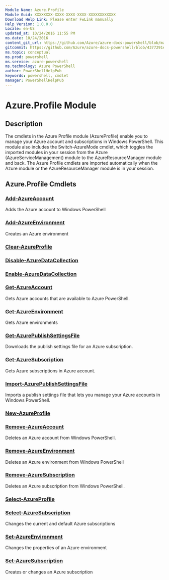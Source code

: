 ```yaml
---
Module Name: Azure.Profile
Module Guid: XXXXXXXX-XXXX-XXXX-XXXX-XXXXXXXXXXXX
Download Help Link: Please enter FwLink manually
Help Version: 1.0.0.0
Locale: en-US
updated_at: 10/24/2016 11:55 PM
ms.date: 10/24/2016
content_git_url: https://github.com/Azure/azure-docs-powershell/blob/master/azureps-cmdlets-docs/ServiceManagement/Azure.Profile/v1.6.1/Azure.Profile.md
gitcommit: https://github.com/Azure/azure-docs-powershell/blob/4377291ee360e58e2c1c5d644155daf6a0279055/azureps-cmdlets-docs/ServiceManagement/Azure.Profile/v1.6.1/Azure.Profile.md
ms.topic: conceptual
ms.prod: powershell
ms.service: azure-powershell
ms.technology: Azure PowerShell
author: PowerShellHelpPub
keywords: powershell, cmdlet
manager: PowerShellHelpPub
---
```


# Azure.Profile Module
## Description
The cmdlets in the Azure Profile module (AzureProfile) enable you to manage your Azure account and subscriptions in Windows PowerShell. This module also includes the Switch-AzureMode cmdlet, which toggles the imported modules in your session from the Azure (AzureServiceManagement) module to the AzureResourceManager module and back. The Azure Profile cmdlets are imported automatically when the Azure module or the AzureResourceManager module is in your session.

## Azure.Profile Cmdlets
### [Add-AzureAccount](./Add-AzureAccount.md)
Adds the Azure account to Windows PowerShell


### [Add-AzureEnvironment](./Add-AzureEnvironment.md)
Creates an Azure environment


### [Clear-AzureProfile](./Clear-AzureProfile.md)



### [Disable-AzureDataCollection](./Disable-AzureDataCollection.md)



### [Enable-AzureDataCollection](./Enable-AzureDataCollection.md)



### [Get-AzureAccount](./Get-AzureAccount.md)
Gets Azure accounts that are available to Azure PowerShell.


### [Get-AzureEnvironment](./Get-AzureEnvironment.md)
Gets Azure environments


### [Get-AzurePublishSettingsFile](./Get-AzurePublishSettingsFile.md)
Downloads the publish settings file for an Azure subscription.


### [Get-AzureSubscription](./Get-AzureSubscription.md)
Gets  Azure subscriptions in Azure account.


### [Import-AzurePublishSettingsFile](./Import-AzurePublishSettingsFile.md)
Imports a publish settings file that lets you manage your Azure accounts in Windows PowerShell.


### [New-AzureProfile](./New-AzureProfile.md)



### [Remove-AzureAccount](./Remove-AzureAccount.md)
Deletes an Azure account from Windows PowerShell.


### [Remove-AzureEnvironment](./Remove-AzureEnvironment.md)
Deletes an Azure environment from Windows PowerShell


### [Remove-AzureSubscription](./Remove-AzureSubscription.md)
Deletes an Azure subscription from Windows PowerShell.


### [Select-AzureProfile](./Select-AzureProfile.md)



### [Select-AzureSubscription](./Select-AzureSubscription.md)
Changes the current and default Azure subscriptions


### [Set-AzureEnvironment](./Set-AzureEnvironment.md)
Changes the properties of an Azure environment


### [Set-AzureSubscription](./Set-AzureSubscription.md)
Creates or changes an Azure subscription



